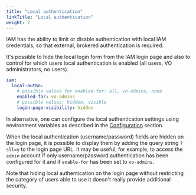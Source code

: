 ```yaml
---
title: "Local authentication"
linkTitle: "Local authentication"
weight: 7
---
```


IAM has the ability to limit or disable
authentication with local IAM credentials, so that external, brokered
authentication is required.

It's possible to hide the local login form from the IAM login page and also to
control for which users local authentication is enabled (all users,
VO administrators, no users).

```yaml
iam:
  local-authn:
    # possible values for enabled-for: all, vo-admins, none
    enabled-for: vo-admins 
    # possible values: hidden, visible
    login-page-visibility: hidden 
```
In alternative, one can configure the local authentication settings using environment variables as
described in the [Configuration][conf] section.

When the local authentication (username/password) fields are hidden on the login page, it is possible
to display them by adding the query string `?sll=y` to the login page URL. It may be useful, for
example, to access the `admin` account if only username/password authentication has been configured
for it and if `enable-for` has been set to `vo-admins`.

Note that hiding local authentication on the login page without restricting the category of users
able to use it doesn't really provide additional security.

[conf]: ../#local-authentication-settings